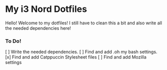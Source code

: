 # My i3 Nord Dotfiles

Hello! Welcome to my dotfiles! I still have to clean this a bit and also write all the needed dependencies here! 

### To Do!
[ ] Write the needed dependencies.
[ ] Find and add .oh my bash settings.
[x] Find and add Catppuccin Stylesheet files
[ ] Find and add Mozilla settings
